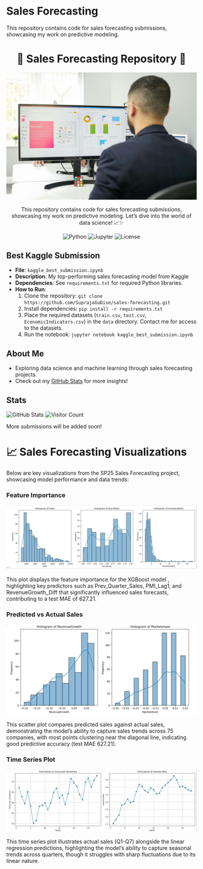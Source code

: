 # Sales Forecasting

This repository contains code for sales forecasting submissions, showcasing my work on predictive modeling.

<h1 align="center">🌟 Sales Forecasting Repository 🌟</h1>

<p align="center">
  <img src="./images/zbra-marketing-IryWX_OSgh4-unsplash.jpg" alt="Sales Forecasting Banner" width="800">
</p>

<p align="center">
  This repository contains code for sales forecasting submissions, showcasing my work on predictive modeling. Let’s dive into the world of data science! 📈✨
</p>

<p align="center">
  <img src="https://img.shields.io/badge/Python-3.9+-blue?style=flat-square&logo=python" alt="Python">
  <img src="https://img.shields.io/badge/Made%20with-Jupyter-orange?style=flat-square&logo=jupyter" alt="Jupyter">
  <img src="https://img.shields.io/badge/License-MIT-green?style=flat-square" alt="License">
</p>

## Best Kaggle Submission
- **File**: `kaggle_best_submission.ipynb`
- **Description**: My top-performing sales forecasting model from Kaggle
- **Dependencies**: See `requirements.txt` for required Python libraries.
- **How to Run**:
  1. Clone the repository: `git clone https://github.com/SuprajaGuDise/sales-forecasting.git`
  2. Install dependencies: `pip install -r requirements.txt`
  3. Place the required datasets (`train.csv`, `test.csv`, `EconomicIndicators.csv`) in the `data` directory. Contact me for access to the datasets.
  4. Run the notebook: `jupyter notebook kaggle_best_submission.ipynb`

## About Me
- Exploring data science and machine learning through sales forecasting projects.
- Check out my [GitHub Stats](https://github.com/SuprajaGuDise) for more insights!

## Stats
![GitHub Stats](https://github-readme-stats.vercel.app/api?username=SuprajaGuDise&show_icons=true)
![Visitor Count](https://visitor-badge.laobi.icu/badge?page_id=SuprajaGuDise.sales-forecasting)

More submissions will be added soon!

<body>
  <h1>📈 Sales Forecasting Visualizations</h1>
  <p>Below are key visualizations from the SP25 Sales Forecasting project, showcasing model performance and data trends:</p>

  <h3>Feature Importance </h3>
  <div class="center">
    <img src="https://github.com/SuprajaGuDise/sales-forecasting/raw/main/images/PLOT1.jpeg" alt="Feature Importance" class="plot-img" onerror="this.nextElementSibling.style.display='block';">
    <p class="fallback" style="display:none;">Image failed to load. Please check if PLOT1.jpeg exists in the images folder or verify the URL: https://github.com/SuprajaGuDise/sales-forecasting/raw/main/images/PLOT1.jpeg</p>
  </div>
  <p>This plot displays the feature importance for the XGBoost model , highlighting key predictors such as Prev_Quarter_Sales, PMI_Lag1, and RevenueGrowth_Diff that significantly influenced sales forecasts, contributing to a test MAE of 627.21.</p>

  <h3>Predicted vs Actual Sales </h3>
  <div class="center">
    <img src="https://github.com/SuprajaGuDise/sales-forecasting/raw/main/images/PLOT2.jpeg" alt="Predicted vs Actual" class="plot-img" onerror="this.nextElementSibling.style.display='block';">
    <p class="fallback" style="display:none;">Image failed to load. Please check if PLOT2.jpeg exists in the images folder or verify the URL: https://github.com/SuprajaGuDise/sales-forecasting/raw/main/images/PLOT2.jpeg</p>
  </div>
  <p>This scatter plot compares predicted sales against actual sales, demonstrating the model’s ability to capture sales trends across 75 companies, with most points clustering near the diagonal line, indicating good predictive accuracy (test MAE 627.21).</p>

  <h3>Time Series Plot</h3>
  <div class="center">
    <img src="https://github.com/SuprajaGuDise/sales-forecasting/raw/main/images/TIMESERIES%20PLOTS.jpeg" alt="Time Series Plot " class="plot-img" onerror="this.src='https://github.com/SuprajaGuDise/sales-forecasting/raw/main/images/TIMESERIES_PLOTS.jpeg'; if(this.complete && this.naturalHeight === 0) this.nextElementSibling.style.display='block';">
    <p class="fallback" style="display:none;">Image failed to load. Please check if TIMESERIES PLOTS.jpeg exists in the images folder (may need to rename to TIMESERIES_PLOTS.jpeg) or verify the URL: https://github.com/SuprajaGuDise/sales-forecasting/raw/main/images/TIMESERIES%20PLOTS.jpeg</p>
  </div>
  <p>This time series plot illustrates actual sales (Q1-Q7) alongside the linear regression predictions, highlighting the model’s ability to capture seasonal trends across quarters, though it struggles with sharp fluctuations due to its linear nature.</p>

  
